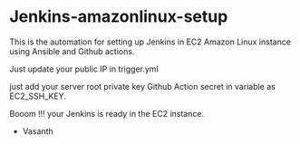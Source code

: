 # Jenkins-amazonlinux-setup


This is the automation for setting up Jenkins in EC2 Amazon Linux instance using Ansible and Github actions.

Just update your public IP in trigger.yml

just add your server root private key  Github Action secret in variable as EC2_SSH_KEY. 

Booom !!! your Jenkins is ready in the EC2 instance.


-
  Vasanth
